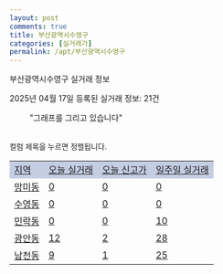 ```yaml
---
layout: post
comments: true
title: 부산광역시수영구
categories: [실거래가]
permalink: /apt/부산광역시수영구
---
```


부산광역시수영구 실거래 정보

2025년 04월 17일 등록된 실거래 정보: 21건

<!--<script async src="https://pagead2.googlesyndication.com/pagead/js/adsbygoogle.js?client=ca-pub-3485438051770037"
 crossorigin="anonymous"></script>-->

<script type="text/javascript">
  google.charts.load('current', {'packages':['corechart']});
  google.charts.setOnLoadCallback(drawChart);

  function drawChart() {
    var data = google.visualization.arrayToDataTable([['거래일', '매매', '전월세', '전매'], ['21-01', 2, 3, 0], ['21-02', 0, 3, 0], ['21-03', 0, 1, 0], ['21-04', 0, 3, 0], ['21-05', 1, 0, 0], ['21-06', 0, 6, 0], ['21-07', 29, 51, 0], ['21-08', 156, 157, 4], ['21-09', 118, 165, 3], ['21-10', 83, 185, 6], ['21-11', 70, 174, 3], ['21-12', 64, 183, 6], ['22-01', 42, 217, 5], ['22-02', 43, 161, 4], ['22-03', 93, 205, 2], ['22-04', 63, 233, 4], ['22-05', 74, 196, 4], ['22-06', 52, 173, 4], ['22-07', 40, 175, 0], ['22-08', 5, 48, 0], ['23-07', 0, 3, 0], ['23-08', 1, 2, 0], ['23-09', 1, 2, 0], ['23-10', 9, 51, 1], ['23-11', 77, 212, 0], ['23-12', 57, 238, 3], ['24-01', 1, 6, 0], ['24-02', 1, 3, 1], ['24-03', 15, 26, 1], ['24-04', 87, 166, 4], ['24-05', 88, 204, 0], ['24-06', 105, 211, 0], ['24-07', 179, 194, 1], ['24-08', 131, 185, 0], ['24-09', 72, 148, 0], ['24-10', 121, 43, 119], ['24-11', 68, 0, 68], ['24-12', 106, 106, 106], ['25-01', 82, 82, 82], ['25-02', 125, 125, 125], ['25-03', 135, 135, 135], ['25-04', 26, 26, 26]]);

    var options = {
      title: '최근 1년간 유형별 거래량 추이',
      legend: { position: 'bottom' }
    };

    setTimeout(function() {
        var chart = new google.visualization.LineChart(document.getElementById('columnchart_material'));
        chart.draw(data, (options));
        document.getElementById('loading').style.display = 'none';
        var dayLabel = (new Date()).getDay();
        if (dayLabel < 2) {
            sorttable.innerSortFunction.apply(document.getElementById('week'), []);
            sorttable.innerSortFunction.apply(document.getElementById('week'), []);        
        }
        else {
            sorttable.innerSortFunction.apply(document.getElementById('today'), []);
            sorttable.innerSortFunction.apply(document.getElementById('today'), []);
        }
    }, 200);

  }
</script>

<div id="loading" style="z-index:20; display: block; margin-left: 35px">"그래프를 그리고 있습니다"</div>
<div id="columnchart_material" style="width: 95%; margin-left: -35px; display: block"></div>
<!--<div style="width: 95%; margin-left: -35px; display: block">
      <script async src="https://pagead2.googlesyndication.com/pagead/js/adsbygoogle.js?client=ca-pub-3485438051770037"
          crossorigin="anonymous"></script>
      <ins class="adsbygoogle"
          style="display:block"
          data-ad-format="fluid"
          data-ad-layout-key="-fb+5w+4e-db+86"
          data-ad-client="ca-pub-3485438051770037"
          data-ad-slot="1827090281"></ins>
      <script>
          (adsbygoogle = window.adsbygoogle || []).push({});
      </script>
</div>-->
<br>

<font size='small' style='font-size: small;'>컬럼 제목을 누르면 정렬됩니다.</font>
<table class="sortable">
  <tr style='background-color: rgba(114, 132, 186,0.4);'>
    <td id="region"><a href="#">지역</a></td>
    <td id="today"><a href="#">오늘 실거래</a></td>
    <td id="today_new"><a href="#">오늘 신고가</a></td>
    <td id="week"><a href="#">일주일 실거래</a></td>
  </tr>

  
  <tr class="item">
    <td><a href="부산광역시수영구망미동">망미동</a></td>
    <td><a href="부산광역시수영구망미동">0</a></td>
    <td><a href="부산광역시수영구망미동">0</a></td>
    <td><a href="부산광역시수영구망미동">0</a></td>
  </tr>
    

  <tr class="item">
    <td><a href="부산광역시수영구수영동">수영동</a></td>
    <td><a href="부산광역시수영구수영동">0</a></td>
    <td><a href="부산광역시수영구수영동">0</a></td>
    <td><a href="부산광역시수영구수영동">0</a></td>
  </tr>
    

  <tr class="item">
    <td><a href="부산광역시수영구민락동">민락동</a></td>
    <td><a href="부산광역시수영구민락동">0</a></td>
    <td><a href="부산광역시수영구민락동">0</a></td>
    <td><a href="부산광역시수영구민락동">10</a></td>
  </tr>
    

  <tr class="item">
    <td><a href="부산광역시수영구광안동">광안동</a></td>
    <td><a href="부산광역시수영구광안동">12</a></td>
    <td><a href="부산광역시수영구광안동">2</a></td>
    <td><a href="부산광역시수영구광안동">28</a></td>
  </tr>
    

  <tr class="item">
    <td><a href="부산광역시수영구남천동">남천동</a></td>
    <td><a href="부산광역시수영구남천동">9</a></td>
    <td><a href="부산광역시수영구남천동">1</a></td>
    <td><a href="부산광역시수영구남천동">25</a></td>
  </tr>
    


</table>


    